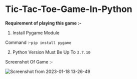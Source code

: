 # Tic-Tac-Toe-Game-In-Python

**Requirement of playing this game :-**

1. Install Pygame Module

Command :-```pip install pygame```

2. Python Version Must Be Up To ```3.7.10```

Screenshot Of Game :-

![Screenshot from 2023-01-18 13-26-49](https://user-images.githubusercontent.com/109818645/213115228-8b292617-7198-4ecf-b603-27f2bf04b23f.png)

